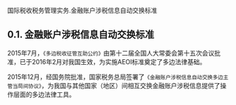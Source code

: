 国际税收税务管理实务.金融账户涉税信息自动交换标准

## 0.1. 金融账户涉税信息自动交换标准

2015年7月，`《多边税收征管互助公约》`由第十二届全国人大常委会第十五次会议批准，已于2016年2月对我国生效，为实施AEOI标准奠定了多边法律基础。

2015年12月，经国务院批准，国家税务总局签署了`《金融账户涉税信息自动交换多边主管当局间协议》`，为我国与其他国家（地区）间相互交换金融账户涉税信息提供了操作层面的多边法律工具。
